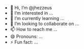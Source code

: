 - 👋 Hi, I’m @jhezzeus
- 👀 I’m interested in ...
- 🌱 I’m currently learning ...
- 💞️ I’m looking to collaborate on ...
- 📫 How to reach me ...
- 😄 Pronouns: ...
- ⚡ Fun fact: ...

<!---
jhezzeus/jhezzeus is a ✨ special ✨ repository because its `README.md` (this file) appears on your GitHub profile.
You can click the Preview link to take a look at your changes.
--->
